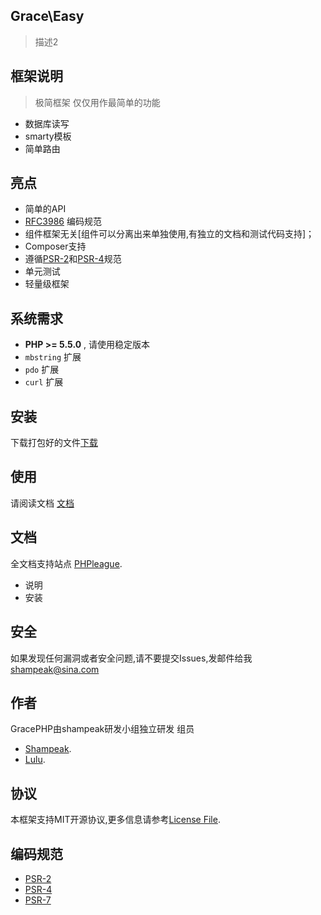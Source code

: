 ## Grace\Easy
> 描述2

## 框架说明
>极简框架
仅仅用作最简单的功能

- 数据库读写
- smarty模板
- 简单路由


## 亮点

- 简单的API
- [RFC3986](http://tools.ietf.org/html/rfc3986) 编码规范
- 组件框架无关[组件可以分离出来单独使用,有独立的文档和测试代码支持]；
- Composer支持
- 遵循[PSR-2](http://www.php-fig.org/psr/psr-2/)和[PSR-4](http://www.php-fig.org/psr/psr-4/)规范
- 单元测试
- 轻量级框架 

## 系统需求

- **PHP >= 5.5.0** , 请使用稳定版本
- `mbstring` 扩展
- `pdo` 扩展
- `curl` 扩展

## 安装

下载打包好的文件[下载](https://github.com/shampeak/GraceEasy/archive/master.zip)

## 使用

请阅读文档 [文档](https://github.com/shampeak/GraceEasy/tree/master/docs)

## 文档

全文档支持站点  [PHPleague](http://doc.phpleague.cn).


- 说明
- 安装

## 安全
如果发现任何漏洞或者安全问题,请不要提交Issues,发邮件给我 shampeak@sina.com

## 作者

GracePHP由shampeak研发小组独立研发
组员
- [Shampeak](https://github.com/shampeak/).
- [Lulu](https://github.com/siluzhou).


## 协议

本框架支持MIT开源协议,更多信息请参考[License File](https://github.com/shampeak/GracePHP/blob/master/LICENSE.md).

## 编码规范

- [PSR-2](http://www.php-fig.org/psr/psr-2/)
- [PSR-4](http://www.php-fig.org/psr/psr-4/)
- [PSR-7](http://www.php-fig.org/psr/psr-7/)
